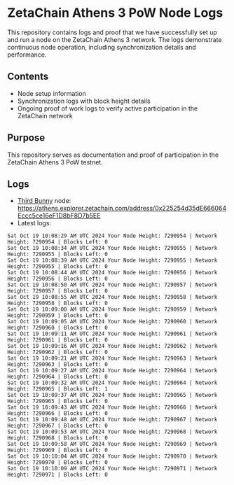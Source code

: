 # ZetaChain Athens 3 PoW Node Logs
This repository contains logs and proof that we have successfully set up and run a node on the ZetaChain Athens 3 network. The logs demonstrate continuous node operation, including synchronization details and performance.

## Contents
- Node setup information
- Synchronization logs with block height details
- Ongoing proof of work logs to verify active participation in the ZetaChain network

## Purpose
This repository serves as documentation and proof of participation in the ZetaChain Athens 3 PoW testnet.

## Logs

- [Third Bunny](https://thirdbunny.xyz/) node: https://athens.explorer.zetachain.com/address/0x225254d35dE666064Eccc5ce16eF1D8bF8D7b5EE
- Latest logs:
```
Sat Oct 19 10:08:29 AM UTC 2024 Your Node Height: 7290954 | Network Height: 7290954 | Blocks Left: 0
Sat Oct 19 10:08:34 AM UTC 2024 Your Node Height: 7290955 | Network Height: 7290955 | Blocks Left: 0
Sat Oct 19 10:08:39 AM UTC 2024 Your Node Height: 7290955 | Network Height: 7290955 | Blocks Left: 0
Sat Oct 19 10:08:44 AM UTC 2024 Your Node Height: 7290956 | Network Height: 7290956 | Blocks Left: 0
Sat Oct 19 10:08:50 AM UTC 2024 Your Node Height: 7290957 | Network Height: 7290957 | Blocks Left: 0
Sat Oct 19 10:08:55 AM UTC 2024 Your Node Height: 7290958 | Network Height: 7290958 | Blocks Left: 0
Sat Oct 19 10:09:00 AM UTC 2024 Your Node Height: 7290959 | Network Height: 7290959 | Blocks Left: 0
Sat Oct 19 10:09:05 AM UTC 2024 Your Node Height: 7290960 | Network Height: 7290960 | Blocks Left: 0
Sat Oct 19 10:09:11 AM UTC 2024 Your Node Height: 7290961 | Network Height: 7290961 | Blocks Left: 0
Sat Oct 19 10:09:16 AM UTC 2024 Your Node Height: 7290962 | Network Height: 7290962 | Blocks Left: 0
Sat Oct 19 10:09:21 AM UTC 2024 Your Node Height: 7290963 | Network Height: 7290963 | Blocks Left: 0
Sat Oct 19 10:09:27 AM UTC 2024 Your Node Height: 7290964 | Network Height: 7290964 | Blocks Left: 0
Sat Oct 19 10:09:32 AM UTC 2024 Your Node Height: 7290964 | Network Height: 7290965 | Blocks Left: 1
Sat Oct 19 10:09:37 AM UTC 2024 Your Node Height: 7290965 | Network Height: 7290965 | Blocks Left: 0
Sat Oct 19 10:09:43 AM UTC 2024 Your Node Height: 7290966 | Network Height: 7290966 | Blocks Left: 0
Sat Oct 19 10:09:48 AM UTC 2024 Your Node Height: 7290967 | Network Height: 7290967 | Blocks Left: 0
Sat Oct 19 10:09:53 AM UTC 2024 Your Node Height: 7290968 | Network Height: 7290968 | Blocks Left: 0
Sat Oct 19 10:09:58 AM UTC 2024 Your Node Height: 7290969 | Network Height: 7290969 | Blocks Left: 0
Sat Oct 19 10:10:04 AM UTC 2024 Your Node Height: 7290970 | Network Height: 7290970 | Blocks Left: 0
Sat Oct 19 10:10:09 AM UTC 2024 Your Node Height: 7290971 | Network Height: 7290971 | Blocks Left: 0
```
